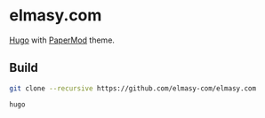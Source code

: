 # elmasy.com

[Hugo](https://gohugo.io/) with [PaperMod](https://github.com/adityatelange/hugo-PaperMod) theme.

## Build

```bash
git clone --recursive https://github.com/elmasy-com/elmasy.com
```

```bash
hugo
```